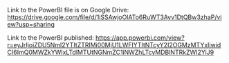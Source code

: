 Link to the PowerBI file is on Google Drive: https://drive.google.com/file/d/1iSSAwjoOlATo6RuWT3Ayv1DtQBw3zhaP/view?usp=sharing


Link to the PowerBI published: 
https://app.powerbi.com/view?r=eyJrIjoiZDU5NmI2YTItZTRlMi00MjU1LWFlYTItNTcyY2I2OGMzMTYxIiwidCI6ImQ0MWZkYWIxLTdlMTUtNGNmZC1iNWZhLTcyMDBlNTRkZWI2YiJ9
